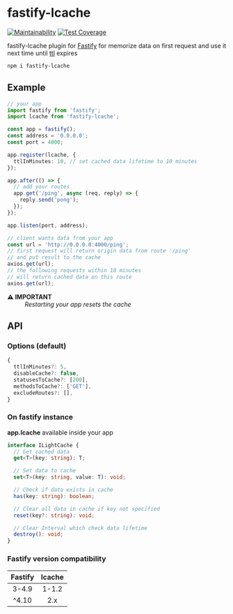 # fastify-lcache

[![Maintainability](https://api.codeclimate.com/v1/badges/6dfec3501aa3eb441bab/maintainability)](https://codeclimate.com/github/denbon05/fastify-lcache/maintainability)
[![Test Coverage](https://api.codeclimate.com/v1/badges/6dfec3501aa3eb441bab/test_coverage)](https://codeclimate.com/github/denbon05/fastify-lcache/test_coverage)

<p>fastify-lcache plugin for <a href="https://www.fastify.io/" target="_blank">Fastify</a> for memorize
data on first request and use it next time until <a href="https://en.wikipedia.org/wiki/Time_to_live"  target="_blank">ttl</a> expires</p>

```bash
npm i fastify-lcache
```

## Example

```ts
// your app
import fastify from 'fastify';
import lcache from 'fastify-lcache';

const app = fastify();
const address = '0.0.0.0';
const port = 4000;

app.register(lcache, {
  ttlInMinutes: 10, // set cached data lifetime to 10 minutes
});

app.after(() => {
  // add your routes
  app.get('/ping', async (req, reply) => {
    reply.send('pong');
  });
});

app.listen(port, address);
```

```ts
// client wants data from your app
const url = 'http://0.0.0.0:4000/ping';
// first request will return origin data from route '/ping'
// and put result to the cache
axios.get(url);
// the following requests within 10 minutes
// will return cached data on this route
axios.get(url);
```

<dl>
<dt><b>⚠️ IMPORTANT</b></dt>
<dd><i>Restarting your app resets the cache</i></dd>
</dl>

## API

### Options (default)

```ts
{
  ttlInMinutes?: 5,
  disableCache?: false,
  statusesToCache?: [200],
  methodsToCache?: ['GET'],
  excludeRoutes?: [],
}
```

### On fastify instance

<p><b>app.lcache</b> available inside your app</p>

```ts
interface ILightCache {
  // Get cached data
  get<T>(key: string): T;

  // Set data to cache
  set<T>(key: string, value: T): void;

  // Check if data exists in cache
  has(key: string): boolean;

  // Clear all data in cache if key not specified
  reset(key?: string): void;

  // Clear Interval which check data lifetime
  destroy(): void;
}
```

### Fastify version compatibility

| Fastify | lcache |
| :-----: | :----: |
|  3-4.9  | 1-1.2  |
|  ^4.10  |  2.x   |
